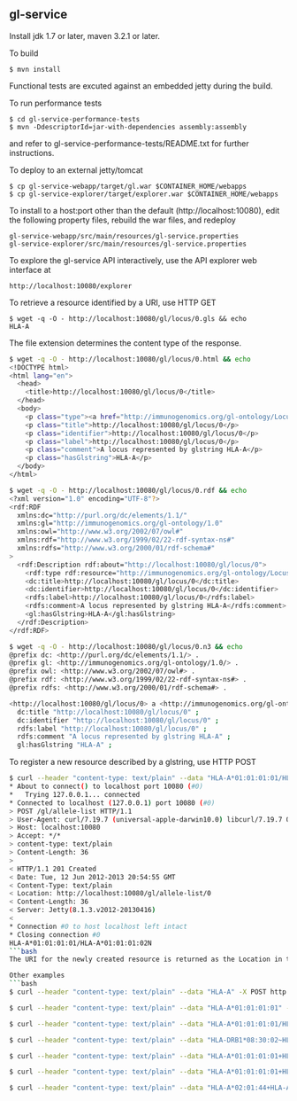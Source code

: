 gl-service
---

Install jdk 1.7 or later, maven 3.2.1 or later.


To build
```
$ mvn install
```

Functional tests are excuted against an embedded jetty during the build.


To run performance tests
```
$ cd gl-service-performance-tests
$ mvn -DdescriptorId=jar-with-dependencies assembly:assembly
```
and refer to gl-service-performance-tests/README.txt for further instructions.


To deploy to an external jetty/tomcat
```
$ cp gl-service-webapp/target/gl.war $CONTAINER_HOME/webapps
$ cp gl-service-explorer/target/explorer.war $CONTAINER_HOME/webapps
```

To install to a host:port other than the default (http://localhost:10080), edit the following property files, rebuild the war files, and redeploy
```
gl-service-webapp/src/main/resources/gl-service.properties
gl-service-explorer/src/main/resources/gl-service.properties
```

To explore the gl-service API interactively, use the API explorer web interface at
```
http://localhost:10080/explorer
```

To retrieve a resource identified by a URI, use HTTP GET
```
$ wget -q -O - http://localhost:10080/gl/locus/0.gls && echo
HLA-A
```
The file extension determines the content type of the response.

```bash
$ wget -q -O - http://localhost:10080/gl/locus/0.html && echo
<!DOCTYPE html>
<html lang="en">
  <head>
    <title>http://localhost:10080/gl/locus/0</title>
  </head>
  <body>
    <p class="type"><a href="http://immunogenomics.org/gl-ontology/Locus">http://immunogenomics.org/gl-ontology/Locus</a></p>
    <p class="title">http://localhost:10080/gl/locus/0</p>
    <p class="identifier">http://localhost:10080/gl/locus/0</p>
    <p class="label">http://localhost:10080/gl/locus/0</p>
    <p class="comment">A locus represented by glstring HLA-A</p>
    <p class="hasGlstring">HLA-A</p>
  </body>
</html>
```

```bash
$ wget -q -O - http://localhost:10080/gl/locus/0.rdf && echo
<?xml version="1.0" encoding="UTF-8"?>
<rdf:RDF
  xmlns:dc="http://purl.org/dc/elements/1.1/"
  xmlns:gl="http://immunogenomics.org/gl-ontology/1.0"
  xmlns:owl="http://www.w3.org/2002/07/owl#"
  xmlns:rdf="http://www.w3.org/1999/02/22-rdf-syntax-ns#"
  xmlns:rdfs="http://www.w3.org/2000/01/rdf-schema#"
>
  <rdf:Description rdf:about="http://localhost:10080/gl/locus/0">
    <rdf:type rdf:resource="http://immunogenomics.org/gl-ontology/Locus"/>
    <dc:title>http://localhost:10080/gl/locus/0</dc:title>
    <dc:identifier>http://localhost:10080/gl/locus/0</dc:identifier>
    <rdfs:label>http://localhost:10080/gl/locus/0</rdfs:label>
    <rdfs:comment>A locus represented by glstring HLA-A</rdfs:comment>
    <gl:hasGlstring>HLA-A</gl:hasGlstring>
  </rdf:Description>
</rdf:RDF>
```

```bash
$ wget -q -O - http://localhost:10080/gl/locus/0.n3 && echo
@prefix dc: <http://purl.org/dc/elements/1.1/> .
@prefix gl: <http://immunogenomics.org/gl-ontology/1.0/> .
@prefix owl: <http://www.w3.org/2002/07/owl#> .
@prefix rdf: <http://www.w3.org/1999/02/22-rdf-syntax-ns#> .
@prefix rdfs: <http://www.w3.org/2000/01/rdf-schema#> .

<http://localhost:10080/gl/locus/0> a <http://immunogenomics.org/gl-ontology/Locus> ;
  dc:title "http://localhost:10080/gl/locus/0" ;
  dc:identifier "http://localhost:10080/gl/locus/0" ;
  rdfs:label "http://localhost:10080/gl/locus/0" ;
  rdfs:comment "A locus represented by glstring HLA-A" ;
  gl:hasGlstring "HLA-A" ;
```

To register a new resource described by a glstring, use HTTP POST
```bash
$ curl --header "content-type: text/plain" --data "HLA-A*01:01:01:01/HLA-A*01:01:01:02N" -X POST http://localhost:10080/gl/allele-list -v && echo
* About to connect() to localhost port 10080 (#0)
*   Trying 127.0.0.1... connected
* Connected to localhost (127.0.0.1) port 10080 (#0)
> POST /gl/allele-list HTTP/1.1
> User-Agent: curl/7.19.7 (universal-apple-darwin10.0) libcurl/7.19.7 OpenSSL/0.9.8r zlib/1.2.3
> Host: localhost:10080
> Accept: */*
> content-type: text/plain
> Content-Length: 36
> 
< HTTP/1.1 201 Created
< Date: Tue, 12 Jun 2012-2013 20:54:55 GMT
< Content-Type: text/plain
< Location: http://localhost:10080/gl/allele-list/0
< Content-Length: 36
< Server: Jetty(8.1.3.v2012-20130416)
< 
* Connection #0 to host localhost left intact
* Closing connection #0
HLA-A*01:01:01:01/HLA-A*01:01:01:02N
```bash
The URI for the newly created resource is returned as the Location in the response header.

Other examples
```bash
$ curl --header "content-type: text/plain" --data "HLA-A" -X POST http://localhost:10080/gl/locus -v && echo

$ curl --header "content-type: text/plain" --data "HLA-A*01:01:01:01" -X POST http://localhost:10080/gl/allele -v && echo

$ curl --header "content-type: text/plain" --data "HLA-A*01:01:01:01/HLA-A*01:01:01:02N" -X POST http://localhost:10080/gl/allele-list -v && echo

$ curl --header "content-type: text/plain" --data "HLA-DRB1*08:30:02~HLA-DRB3*02:02:01:01" -X POST http://localhost:10080/gl/haplotype -v && echo

$ curl --header "content-type: text/plain" --data "HLA-A*01:01:01:01+HLA-A*01:01:01:02N" -X POST http://localhost:10080/gl/genotype -v && echo

$ curl --header "content-type: text/plain" --data "HLA-A*01:01:01:01+HLA-A*01:01:01:02N|HLA-DRB1*08:30:02~HLA-DRB3*02:02:01:01+HLA-DRB1*08:30:02~HLA-DRB5*01:12" -X POST http://localhost:10080/gl/genotype-list -v && echo

$ curl --header "content-type: text/plain" --data "HLA-A*02:01:44+HLA-A*24:20^HLA-B*15:29+HLA-B*82:02^HLA-C*05:42+HLA-C*12:13^HLA-DRB1*12:06~HLA-DRB4*01:03:01:01+HLA-DRB1*10:01:01~HLA-DRB3*02:02:03^HLA-DQB1*03:03:02:02+HLA-DQB1*06:15" -X POST http://localhost:10080/gl/multilocus-unphased-genotype -v && echo
```